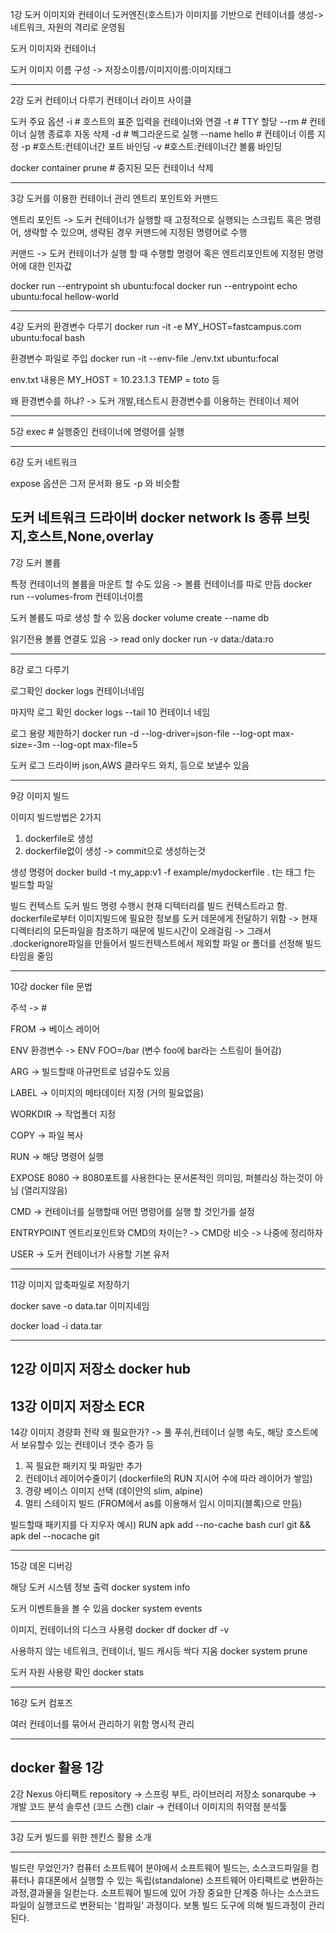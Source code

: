 1강 도커 이미지와 컨테이너
도커엔진(호스트)가 이미지를 기반으로 컨테이너를 생성-> 네트워크, 자원의 격리로 운영됨

도커 이미지와 컨테이너

도커 이미지 이름 구성
-> 저장소이름/이미지이름:이미지태그

---------------------------------------------
2강 도커 컨테이너 다루기 컨테이너 라이프 사이클

도커 주요 옵션
-i # 호스트의 표준 입력을 컨테이너와 연결
-t # TTY 할당
--rm # 컨테이너 실행 종료후 자동 삭제
-d  # 벡그라운드로 실행
--name hello  # 컨테이너 이름 지정
-p #호스트:컨테이너간 포트 바인딩
-v #호스트:컨테이너간 볼륨 바인딩

docker container prune # 중지된 모든 컨테이너 삭제

---------------------------------------------
3강 도커를 이용한 컨테이너 관리
엔트리 포인트와 커맨드

엔트리 포인트
-> 도커 컨테이너가 실행할 때 고정적으로 실행되는 스크립트 혹은 명령어, 생략할 수 있으며, 생략된 경우 커맨드에 지정된 명령어로 수행

커맨드
-> 도커 컨테이너가 실행 할 때 수행할 명령어 혹은 엔트리포인트에 지정된 명령어에 대한 인자값

docker run --entrypoint sh ubuntu:focal
docker run --entrypoint echo ubuntu:focal hellow-world

---------------------------------------------
4강
도커의 환경변수 다루기
docker run -it -e MY_HOST=fastcampus.com ubuntu:focal bash

환경변수 파일로 주입
docker run -it --env-file ./env.txt ubuntu:focal

env.txt 내용은
MY_HOST = 10.23.1.3
TEMP = toto
등

왜 환경변수를 하냐?
-> 도커 개발,테스트시 환경변수를 이용하는 컨테이너 제어

------------------------------------------
5강
exec # 실행중인 컨테이너에 명령어를 실행

-------------------------------------------
6강
도커 네트워크

expose 옵션은 그저 문서화 용도
-p 와 비슷함

도커 네트워크 드라이버
docker network ls
종류
브릿지,호스트,None,overlay
----------------------------------------------
7강
도커 볼륨

 
특정 컨테이너의 볼륨을 마운트 할 수도 있음 -> 볼륨 컨테이너를 따로 만듬
docker run --volumes-from 컨테이너이름


도커 볼륨도 따로 생성 할 수 있음
docker volume create --name db


읽기전용 볼륨 연결도 있음 -> read only
docker run -v data:/data:ro

-----------------------------
8강
로그 다루기

로그확인
docker logs 컨테이너네임

마지막 로그 확인
docker logs --tail 10 컨테이너 네임


로그 용량 제한하기
docker run -d --log-driver=json-file --log-opt max-size=-3m --log-opt max-file=5

도커 로그 드라이버
json,AWS 클라우드 와치, 등으로 보낼수 있음

----------------------------------
9강
이미지 빌드

이미지 빌드방법은 2가지
1. dockerfile로 생성
2. dockerfile없이 생성 -> commit으로 생성하는것

생성 명령어
docker build -t my_app:v1 -f example/mydockerfile .
t는 태그
f는 빌드할 파일


빌드 컨텍스트
도커 빌드 명령 수행시 현재 디텍터리를 빌드 컨텍스트라고 함.
dockerfile로부터 이미지빌드에 필요한 정보를 도커 데몬에게 전달하기 위함
-> 현재 디렉터리의 모든파일을 참조하기 때문에 빌드시간이 오래걸림
-> 그래서 .dockerignore파일을 만들어서 빌드컨텍스트에서 제외할 파일 or 폴더를 선정해 빌드 타임을 줄임

-------------------------------------
10강
docker file 문법

주석 -> #

FROM -> 베이스 레이어

ENV 환경변수
-> ENV FOO=/bar (변수 foo에 bar라는 스트링이 들어감)

ARG -> 빌드할때 아규먼트로 넘길수도 있음

LABEL -> 이미지의 메타데이터 지정 (거의 필요없음)

WORKDIR -> 작업폴더 지정

COPY -> 파일 복사

RUN -> 해당 명령어 실행

EXPOSE 8080  -> 8080포트를 사용한다는 문서론적인 의미임, 퍼블리싱 하는것이 아님 (열리지않음)

CMD -> 컨테이너를 실행할때 어떤 명령어를 실행 할 것인가를 설정


ENTRYPOINT
엔트리포인트와 CMD의 차이는?
-> CMD랑 비슷 -> 나중에 정리하자

USER
-> 도커 컨테이너가 사용할 기본 유저

----------------------------
11강 
이미지 압축파일로 저장하기

docker save -o data.tar 이미지네임

docker load -i data.tar

------------------------------------------
12강
이미지 저장소 docker hub
-----------------------------------------
13강
이미지 저장소 ECR
------------------------------------------
14강
이미지 경량화 전략
왜 필요한가?
-> 풀 푸쉬,컨테이너 실행 속도, 해당 호스트에서 보유할수 있는 컨테이너 갯수 증가 등

1. 꼭 필요한 패키지 및 파일만 추가
2. 컨테이너 레이어수줄이기 (dockerfile의 RUN 지시어 수에 따라 레이어가 쌓임)
3. 경량 베이스 이미지 선택 (데이안의 slim, alpine)
4. 멀티 스테이지 빌드 (FROM에서 as를 이용해서 임시 이미지(블록)으로 만듬)

빌드할때 패키지를 다 지우자
예시) RUN apk add --no-cache bash curl git && apk del --nocache git

-------------------------------------------
15강
데몬 디버깅

해당 도커 시스템 정보 출력
docker system info

도커 이벤트들을 볼 수 있음
docker system events

이미지, 컨테이너의 디스크 사용령
docker df
docker df -v

사용하지 않는 네트워크, 컨테이너, 빌드 캐시등 싹다 지움
docker system prune

도커 자원 사용량 확인
docker stats

-----------------------------------------
16강
도커 컴포즈

여러 컨테이너를 묶어서 관리하기 위함
명시적 관리


----------------------------------------
docker 활용
1강
----------------------------------
2강
Nexus 아티팩트 repository -> 스프링 부트, 라이브러리 저장소
sonarqube -> 개발 코드 분석 솔루션 (코드 스캔)
clair -> 컨테이너 이미지의 취약점 분석툴

----------------------------------
3강
도커 빌드를 위한 젠킨스 활용 소개


-------------------------
빌드란 무었인가?
컴퓨터 소프트웨어 분야에서 소프트웨어 빌드는, 소스코드파일을 컴퓨터나 휴대폰에서 실행할 수 있는 독립(standalone) 소프트웨어 아티팩트로 변환하는 과정,결과물을 일컫는다.
소프트웨어 빌드에 있어 가장 중요한 단계중 하나는 소스코드 파일이 실행코드로 변환되는 '컴파일' 과정이다.
보통 빌드 도구에 의해 빌드과정이 관리된다.




























